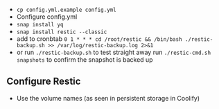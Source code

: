 - `cp config.yml.example config.yml`
- Configure config.yml
- `snap install yq`
- `snap install restic --classic`
- add to cronbtab `0 1 * * * cd /root/restic && /bin/bash ./restic-backup.sh >> /var/log/restic-backup.log 2>&1`
- or run `./restic-backup.sh` to test straight away
run `./restic-cmd.sh snapshots` to confirm the snapshot is backed up

## Configure Restic
- Use the volume names (as seen in persistent storage in Coolify)
